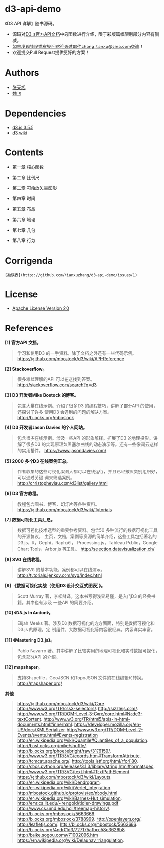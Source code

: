 # d3-api-demo
《D3 API 详解》随书源码。
>
* 源码对[D3.js官方API文档](https://github.com/mbostock/d3/wiki/API-Reference)中的函数进行介绍，限于彩版篇幅限制部分内容有删减。
* 如果发现错误或有疑问欢迎通过邮件zhang_tianxu@sina.com交流！
* 欢迎提交Pull Request提供更好的方案！

# Authors
* [张天旭](https://github.com/tianxuzhang)
* [魏飞](https://github.com/WeiFei365)

# Dependencies
* [d3.js 3.5.5](https://github.com/mbostock/d3/releases/download/v3.5.5/d3.zip)
* [d3 wiki](https://github.com/mbostock/d3/wiki)

# Contents

* 第一章 核心函数

* 第二章 比例尺

* 第三章 可缩放矢量图形

* 第四章 时间

* 第五章 布局

* 第六章 地理

* 第七章 几何

* 第八章 行为

# Corrigenda
	[勘误表](https://github.com/tianxuzhang/d3-api-demo/issues/1)

# License

* [ Apache License Version 2.0](https://github.com/tianxuzhang/d3-api-demo/blob/master/LICENSE)

# References 

**[1] 官方API 文档。**
>学习和使用D3 的一手资料。除了文档之外还有一些代码示例。
https://github.com/mbostock/d3/wiki/API-Reference

**[2] Stackoverflow。**
>很多难以理解的API 可以在这找到答案。http://stackoverflow.com/search?q=d3

**[3] D3 开发者Mike Bostock 的博客。**
>包含大量在线示例。介绍了很多D3 的编程技巧，讲解了部分API 的使用，还探讨了许多
使用D3 会遇到的问题的解决方案。http://bl.ocks.org/mbostock

**[4] D3 开发者Jason Davies 的个人网站。**
>包含很多在线示例。涉及一些API 的形象解释。扩展了D3 的地理投影。讲解了很多D3
的实现原理如贝塞尔曲线的动态演示等。还有一些像词云这样的实用插件。
https://www.jasondavies.com/

**[5] 2000 多个D3 在线案例汇总。**
>作者收集的这些可视化案例大都可以在线运行，并且已经按照类别组织好，可以通过关键
词来筛选案例。http://christopheviau.com/d3list/gallery.html

**[6] D3 官方教程。**
>教程包含图书、博客、幻灯片等各种资料。https://github.com/mbostock/d3/wiki/Tutorials

**[7] 数据可视化工具汇总。**
>数据可视化技术选型的重要参考资料。包含50 多种流行的数据可视化工具的开源协议，
主页，文档，案例等资源的简单介绍，这些工具包括著名的D3.js，R，Gephi，Raphaël，
Processing.js，Tableau Public，Google Chart Tools，Arbor.js 等工具。
http://selection.datavisualization.ch/

**[8] SVG 在线教程。**
>讲解SVG 的基本功能，案例都可以在线演示。http://tutorials.jenkov.com/svg/index.html

**[9] 《数据可视化实战（使用D3 设计交互式图表）》。**
>Scott Murray 著，李松峰译。这本书写得浅显易懂，是入门D3 的经典书籍。其中也有涉及
一些API 的简要介绍。

**[10] 《D3.js In Action》。**
>Elijah Meeks 著。涉及D3 数据可视化的方方面面，特别是数据可视化和D3.js 的原理，定
制组件，大数据可视化等内容很经典。内容详实丰富。

**[11] 《Mastering D3.js》。**
>Pablo Navarro 著。其中讲解了比较实用的地理可视化和实时数据可视化，包含部分API
的介绍。

**[12] mapshaper。**
>支持Shapefile，GeoJSON 和TopoJSON 文件的在线编辑和转换。http://mapshaper.org/

**其他**
>https://github.com/mbostock/d3/wiki/Core.
  http://www.w3.org/TR/css3-selectors/.
  http://sizzlejs.com/.
  http://www.w3.org/TR/DOM-Level-3-Core/core.html#Node3-textContent.
  http://www.w3.org/TR/html5/apis-in-html-documents.html#innerhtml.
  https://developer.mozilla.org/en-US/docs/XMLSerializer.
  http://www.w3.org/TR/DOM-Level-2-Events/events.html#Events-registration.
  http://en.wikipedia.org/wiki/Quantile#Quantiles_of_a_population.
  http://bost.ocks.org/mike/shuffle/.
  http://bl.ocks.org/phoebebright/raw/3176159/.
  http://www.w3.org/TR/SVG/coords.html#TransformAttribute.
  http://tomcat.apache.org/.
  http://tools.ietf.org/html/rfc4180.
  http://docs.python.org/release/3.1.3/library/string.html#formatspec.
  http://www.w3.org/TR/SVG/text.html#TextPathElement.
  https://github.com/mbostock/d3/wiki/Layouts.
  http://en.wikipedia.org/wiki/Dendrogram.
  http://en.wikipedia.org/wiki/Verlet_integration.
  http://mbostock.github.io/protovis/ex/nbody.html.
  http://en.wikipedia.org/wiki/Barnes-Hut_simulation.
  http://emr.cs.iit.edu/~reingold/tidier-drawings.pdf
  http://www.cs.umd.edu/hcil/treemap-history/.
  http://bl.ocks.org/mbostock/5663666.
  http://bl.ocks.org/mbostock/3788999.
  http://openlayers.org/.
  http://leafletjs.com/.
  http://bl.ocks.org/mbostock/5663666.
  http://bl.ocks.org/4ndr01d3/727175afbdc58c3626b8
  http://baike.sogou.com/v71002096.htm
  https://en.wikipedia.org/wiki/Delaunay_triangulation.
